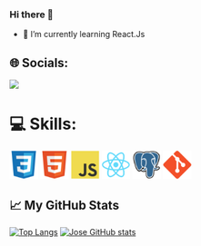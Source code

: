 ### Hi there 👋
- 🌱 I’m currently learning React.Js

## 🌐 Socials:
<a href="https://www.linkedin.com/in/jose-rafael-/" target="_blank"><img src="https://img.shields.io/badge/LinkedIn-0077B5?style=for-the-badge&logo=linkedin&logoColor=white" /></a>

# 💻 Skills:
<div>
<img src="https://github.com/devicons/devicon/blob/master/icons/css3/css3-original.svg" alt="CSS Logo" width="50" height="50"/> 
<img src="https://github.com/devicons/devicon/blob/master/icons/html5/html5-original.svg" alt="HTML Logo" width="50" height="50"/>
<img src="https://github.com/devicons/devicon/blob/master/icons/javascript/javascript-original.svg" alt="Javascript Logo" width="50" height="50"/>
<img src="https://github.com/devicons/devicon/blob/master/icons/react/react-original.svg" alt="React Logo" width="50" height="50"/>
<img src="https://github.com/devicons/devicon/blob/master/icons/postgresql/postgresql-original.svg" alt="PostgreSQL Logo" width="50" height="50"/>
<img src="https://github.com/devicons/devicon/blob/master/icons/git/git-original.svg" alt="GIT Logo" width="50" height="50"/>

</div>
<div>
  
## &#x1f4c8; My GitHub Stats
[![Top Langs](https://github-readme-stats.vercel.app/api/top-langs/?username=billyj0w&hide=&theme=dark)](https://github.com/anuraghazra/github-readme-stats)
[![Jose GitHub stats](https://github-readme-stats.vercel.app/api?username=billyj0w&theme=dark)](https://github.com/anuraghazra/github-readme-stats)
 </div>
